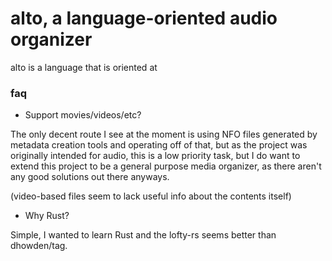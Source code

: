 # alto, a language-oriented audio organizer

alto is a language that is oriented at 



### faq

* Support movies/videos/etc?

The only decent route I see at the moment is using NFO files generated by metadata creation tools and
operating off of that, but as the project was originally intended for audio, this is a low priority task, but
I do want to extend this project to be a general purpose media organizer, as there aren't any good solutions out
there anyways.

(video-based files seem to lack useful info about the contents itself)

* Why Rust?

Simple, I wanted to learn Rust and the lofty-rs seems better than dhowden/tag.

